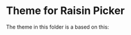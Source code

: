 <!-- @file Instructions for subtheming using the Sass Starterkit. -->
<!-- @defgroup sub_theming_sass -->
<!-- @ingroup sub_theming -->
# Theme for Raisin Picker

The theme in this folder is a based on this:

[Bootstrap Subtheme in Material Design for Drupal 8.x]: hhttps://github.com/raisinpicker/bsmaterial
